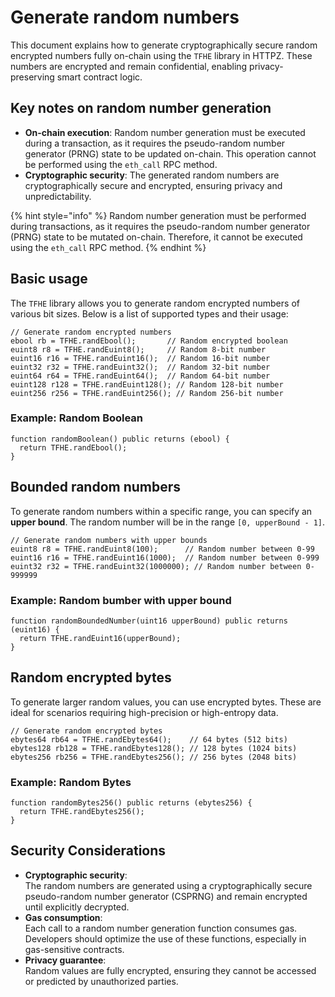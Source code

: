 # Generate random numbers

This document explains how to generate cryptographically secure random encrypted numbers fully on-chain using the `TFHE` library in HTTPZ. These numbers are encrypted and remain confidential, enabling privacy-preserving smart contract logic.

## **Key notes on random number generation**

- **On-chain execution**: Random number generation must be executed during a transaction, as it requires the pseudo-random number generator (PRNG) state to be updated on-chain. This operation cannot be performed using the `eth_call` RPC method.
- **Cryptographic security**: The generated random numbers are cryptographically secure and encrypted, ensuring privacy and unpredictability.

{% hint style="info" %}
Random number generation must be performed during transactions, as it requires the pseudo-random number generator (PRNG) state to be mutated on-chain. Therefore, it cannot be executed using the `eth_call` RPC method.
{% endhint %}

## **Basic usage**

The `TFHE` library allows you to generate random encrypted numbers of various bit sizes. Below is a list of supported types and their usage:

```solidity
// Generate random encrypted numbers
ebool rb = TFHE.randEbool();       // Random encrypted boolean
euint8 r8 = TFHE.randEuint8();     // Random 8-bit number
euint16 r16 = TFHE.randEuint16();  // Random 16-bit number
euint32 r32 = TFHE.randEuint32();  // Random 32-bit number
euint64 r64 = TFHE.randEuint64();  // Random 64-bit number
euint128 r128 = TFHE.randEuint128(); // Random 128-bit number
euint256 r256 = TFHE.randEuint256(); // Random 256-bit number
```

### **Example: Random Boolean**

```solidity
function randomBoolean() public returns (ebool) {
  return TFHE.randEbool();
}
```

## **Bounded random numbers**

To generate random numbers within a specific range, you can specify an **upper bound**. The random number will be in the range `[0, upperBound - 1]`.

```solidity
// Generate random numbers with upper bounds
euint8 r8 = TFHE.randEuint8(100);      // Random number between 0-99
euint16 r16 = TFHE.randEuint16(1000);  // Random number between 0-999
euint32 r32 = TFHE.randEuint32(1000000); // Random number between 0-999999
```

### **Example: Random bumber with upper bound**

```solidity
function randomBoundedNumber(uint16 upperBound) public returns (euint16) {
  return TFHE.randEuint16(upperBound);
}
```

## **Random encrypted bytes**

To generate larger random values, you can use encrypted bytes. These are ideal for scenarios requiring high-precision or high-entropy data.

```solidity
// Generate random encrypted bytes
ebytes64 rb64 = TFHE.randEbytes64();    // 64 bytes (512 bits)
ebytes128 rb128 = TFHE.randEbytes128(); // 128 bytes (1024 bits)
ebytes256 rb256 = TFHE.randEbytes256(); // 256 bytes (2048 bits)
```

### **Example: Random Bytes**

```solidity
function randomBytes256() public returns (ebytes256) {
  return TFHE.randEbytes256();
}
```

## **Security Considerations**

- **Cryptographic security**:\
  The random numbers are generated using a cryptographically secure pseudo-random number generator (CSPRNG) and remain encrypted until explicitly decrypted.
- **Gas consumption**:\
  Each call to a random number generation function consumes gas. Developers should optimize the use of these functions, especially in gas-sensitive contracts.
- **Privacy guarantee**:\
  Random values are fully encrypted, ensuring they cannot be accessed or predicted by unauthorized parties.
